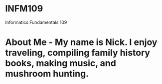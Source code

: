 # INFM109
Informatics Fundamentals 109 
# About Me - My name is Nick. I enjoy traveling, compiling family history books, making music, and mushroom hunting.  
